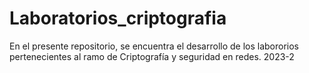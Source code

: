 # Laboratorios_criptografia
En el presente repositorio, se encuentra el desarrollo de los labororios pertenecientes al ramo de Criptografía y seguridad en redes.
2023-2
